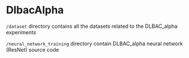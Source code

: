 # DlbacAlpha

`/dataset` directory contains all the datasets related to the DLBAC_alpha experiments

`/neural_network_training` directory contain DLBAC_alpha neural network (ResNet) source code

